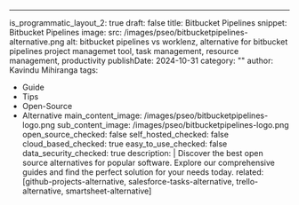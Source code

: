 ---
is_programmatic_layout_2: true
draft: false
title: Bitbucket Pipelines
snippet: Bitbucket Pipelines
image:
  src: /images/pseo/bitbucketpipelines-alternative.png
  alt: bitbucket pipelines vs worklenz, alternative for bitbucket pipelines project managemet tool, task management, resource management, productivity
publishDate: 2024-10-31
category: ""
author: Kavindu Mihiranga
tags:
  - Guide
  - Tips
  - Open-Source
  - Alternative
main_content_image: /images/pseo/bitbucketpipelines-logo.png
sub_content_image: /images/pseo/bitbucketpipelines-logo.png
open_source_checked: false
self_hosted_checked: false
cloud_based_checked: true
easy_to_use_checked: false
data_security_checked: true
description: |
   Discover the best open source alternatives for popular software. Explore our comprehensive guides and find the perfect solution for your needs today.
related: [github-projects-alternative, salesforce-tasks-alternative, trello-alternative, smartsheet-alternative]
